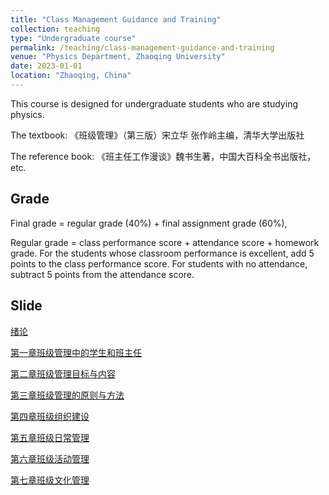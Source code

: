 ```yaml
---
title: "Class Management Guidance and Training"
collection: teaching
type: "Undergraduate course"
permalink: /teaching/class-management-guidance-and-training
venue: "Physics Department, Zhaoqing University"
date: 2023-01-01
location: "Zhaoqing, China"
---
```


This course is designed for undergraduate students who are studying physics.

The textbook: 《班级管理》（第三版）宋立华 张作岭主编，清华大学出版社

The reference book: 《班主任工作漫谈》魏书生著，中国大百科全书出版社，etc.

## Grade

Final grade = regular grade (40%) + final assignment grade (60%),

Regular grade = class performance score + attendance score + homework grade. For the students whose classroom performance is excellent, add 5 points to the class performance score. For students with no attendance, subtract 5 points from the attendance score.

## Slide

[绪论](https://shuailiu1990.github.io/files/class-management-guidance-and-training/绪论.pdf)

[第一章班级管理中的学生和班主任](https://shuailiu1990.github.io/files/class-management-guidance-and-training/第一章班级管理中的学生和班主任.pdf)

[第二章班级管理目标与内容](https://shuailiu1990.github.io/files/class-management-guidance-and-training/第二章班级管理目标与内容.pdf)

[第三章班级管理的原则与方法](https://shuailiu1990.github.io/files/class-management-guidance-and-training/第三章班级管理的原则与方法.pdf)

[第四章班级组织建设](https://shuailiu1990.github.io/files/class-management-guidance-and-training/第四章班级组织建设.pdf)

[第五章班级日常管理](https://shuailiu1990.github.io/files/class-management-guidance-and-training/第五章班级日常管理.pdf)

[第六章班级活动管理](https://shuailiu1990.github.io/files/class-management-guidance-and-training/第六章班级活动管理.pdf)

[第七章班级文化管理](https://shuailiu1990.github.io/files/class-management-guidance-and-training/第七章班级文化管理.pdf)

